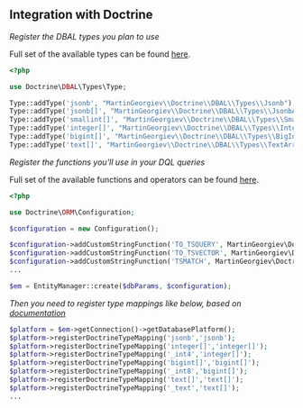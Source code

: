 ## Integration with Doctrine


*Register the DBAL types you plan to use*

Full set of the available types can be found [here](AVAILABLE-TYPES.md).

```php
<?php

use Doctrine\DBAL\Types\Type;

Type::addType('jsonb', "MartinGeorgiev\\Doctrine\\DBAL\\Types\\Jsonb");
Type::addType('jsonb[]', "MartinGeorgiev\\Doctrine\\DBAL\\Types\\JsonbArray");
Type::addType('smallint[]', "MartinGeorgiev\\Doctrine\\DBAL\\Types\\SmallIntArray");
Type::addType('integer[]', "MartinGeorgiev\\Doctrine\\DBAL\\Types\\IntegerArray");
Type::addType('bigint[]', "MartinGeorgiev\\Doctrine\\DBAL\\Types\\BigIntArray");
Type::addType('text[]', "MartinGeorgiev\\Doctrine\\DBAL\\Types\\TextArray");
```


*Register the functions you'll use in your DQL queries*


Full set of the available functions and operators can be found [here](AVAILABLE-FUNCTIONS-AND-OPERATORS.md).

```php
<?php

use Doctrine\ORM\Configuration;

$configuration = new Configuration();

$configuration->addCustomStringFunction('TO_TSQUERY', MartinGeorgiev\Doctrine\ORM\Query\AST\Functions\ToTsquery::class);
$configuration->addCustomStringFunction('TO_TSVECTOR', MartinGeorgiev\Doctrine\ORM\Query\AST\Functions\ToTsvector::class);
$configuration->addCustomStringFunction('TSMATCH', MartinGeorgiev\Doctrine\ORM\Query\AST\Functions\Tsmatch::class);
...

$em = EntityManager::create($dbParams, $configuration);
```

*Then you need to register type mappings like below, based on [documentation](https://www.doctrine-project.org/projects/doctrine-orm/en/2.6/cookbook/custom-mapping-types.html)*

```php
$platform = $em->getConnection()->getDatabasePlatform();
$platform->registerDoctrineTypeMapping('jsonb','jsonb');
$platform->registerDoctrineTypeMapping('integer[]','integer[]');
$platform->registerDoctrineTypeMapping('_int4','integer[]');
$platform->registerDoctrineTypeMapping('bigint[]','bigint[]');
$platform->registerDoctrineTypeMapping('_int8','bigint[]');
$platform->registerDoctrineTypeMapping('text[]','text[]');
$platform->registerDoctrineTypeMapping('_text','text[]');
...

```

